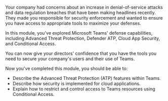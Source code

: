 Your company had concerns about an increase in denial-of-service attacks and data regulation breaches that have been making headlines recently. They made you responsible for security enforcement and wanted to ensure you have access to appropriate tools to maximize your defenses.

In this module, you've explored Microsoft Teams' defense capabilities, including Advanced Threat Protection, Defender ATP, Cloud App Security, and Conditional Access.

You can now give your directors' confidence that you have the tools you need to secure your company's users and their use of Teams.

Now you've completed this module, you should be able to:

- Describe the Advanced Threat Protection (ATP) features within Teams.
- Describe how security is implemented for cloud applications.
- Explain how to restrict and control access to Teams resources using Conditional Access.
